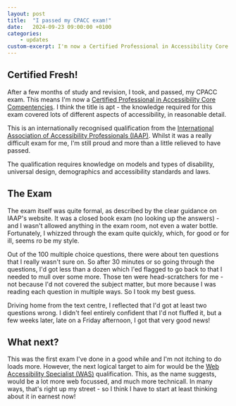 ```yaml
---
layout: post
title:  "I passed my CPACC exam!"
date:   2024-09-23 09:00:00 +0100
categories: 
    - updates
custom-excerpt: I'm now a Certified Professional in Accessibility Core Competencies
---
```


## Certified Fresh!

After a few months of study and revision, I took, and passed, my CPACC exam. This means I'm now a [Certified Professional in Accessibility Core Compentencies](https://www.accessibilityassociation.org/s/certified-professional). I think the title is apt - the knowledge required for this exam covered lots of different aspects of accessibility, in reasonable detail. 

This is an internationally recognised qualification from the [International Association of Accessibility Professionals (IAAP)](https://www.accessibilityassociation.org/s/). Whilst it was a really difficult exam for me, I'm still proud and more than a little relieved to have passed.

The qualification requires knowledge on models and types of disability, universal design, demographics and accessibility standards and laws.

## The Exam

The exam itself was quite formal, as described by the clear guidance on IAAP's website. It was a closed book exam (no looking up the answers) - and I wasn't allowed anything in the exam room, not even a water bottle. Fortunately, I whizzed through the exam quite quickly, which, for good or for ill, seems ro be my style. 

Out of the 100 multiple choice questions, there were about ten questions that I really wasn't sure on. So after 30 minutes or so going through the questions, I'd got less than a dozen which I'ed flagged to go back to that I needed to mull over some more. Those ten were head-scratchers for me - not because I'd not covered the subject matter, but more because I was reading each question in multiple ways. So I took my best guess.

Driving home from the text centre, I reflected that I'd got at least two questions wrong. I didn't feel entirely confident that I'd not fluffed it, but a few weeks later, late on a Friday afternoon, I got that very good news!

## What next?

This was the first exam I've done in a good while and I'm not itching to do loads more. However, the next logical target to aim for would be the [Web Accessibility Specialist (WAS)](https://www.accessibilityassociation.org/s/wascertification) qualification. This, as the name suggests, would be a lot more web focussed, and much more technicall. In many ways, that's right up my street - so I think I have to start at least thinking about it in earnest now!